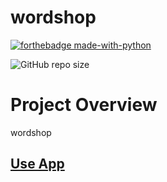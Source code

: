 # wordshop


[![forthebadge made-with-python](http://ForTheBadge.com/images/badges/made-with-python.svg)](https://www.python.org/)

![GitHub repo size](https://img.shields.io/github/repo-size/chemicopy/wordshop)

# Project Overview
wordshop

## [Use App](https://chemicopy-wordshop-app-gti2n8.streamlitapp.com/)
